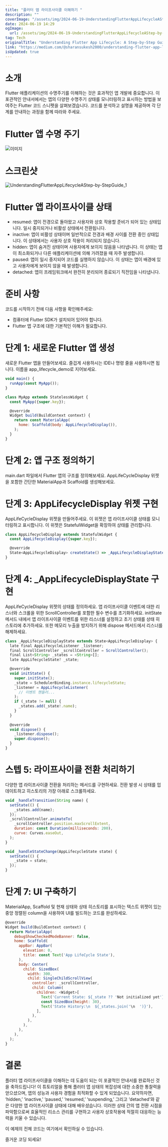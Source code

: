 ```yaml
---
title: "플러터 앱 라이프사이클 이해하기 "
description: ""
coverImage: "/assets/img/2024-06-19-UnderstandingFlutterAppLifecycleAStep-by-StepGuide_0.png"
date: 2024-06-19 14:29
ogImage: 
  url: /assets/img/2024-06-19-UnderstandingFlutterAppLifecycleAStep-by-StepGuide_0.png
tag: Tech
originalTitle: "Understanding Flutter App Lifecycle: A Step-by-Step Guide"
link: "https://medium.com/@sharansukesh2000/understanding-flutter-app-lifecycle-a-step-by-step-guide-89676251ac84"
isUpdated: true
---
```






# 소개

Flutter 애플리케이션의 수명주기를 이해하는 것은 효과적인 앱 개발에 중요합니다. 이 포관적인 안내서에서는 앱의 다양한 수명주기 상태를 모니터링하고 표시하는 방법을 보여주는 Flutter 코드 스니펫을 살펴보겠습니다. 코드를 분석하고 설명을 제공하며 각 단계를 안내하는 과정을 함께 따라와 주세요.

# Flutter 앱 수명 주기

![이미지](/assets/img/2024-06-19-UnderstandingFlutterAppLifecycleAStep-by-StepGuide_0.png)

<div class="content-ad"></div>

# 스크린샷

![UnderstandingFlutterAppLifecycleAStep-by-StepGuide_1](/assets/img/2024-06-19-UnderstandingFlutterAppLifecycleAStep-by-StepGuide_1.png)

# Flutter 앱 라이프사이클 상태

- resumed: 앱이 전경으로 돌아왔고 사용자와 상호 작용할 준비가 되어 있는 상태입니다. 일시 중지되거나 비활성 상태에서 전환됩니다.
- inactive: 앱이 비활성 상태이며 일반적으로 전경과 배경 사이를 전환 중인 상태입니다. 이 상태에서는 사용자 상호 작용이 처리되지 않습니다.
- hidden: 앱이 숨겨진 상태이며 사용자에게 보이지 않음을 나타냅니다. 이 상태는 앱이 최소화되거나 다른 애플리케이션에 의해 가려졌을 때 자주 발생합니다.
- paused: 앱이 일시 중지되어 코드를 실행하지 않습니다. 이 상태는 앱이 배경에 있고 사용자에게 보이지 않을 때 발생합니다.
- detached: 앱이 프레임워크에서 완전히 분리되어 종료되기 직전임을 나타냅니다.

<div class="content-ad"></div>

# 준비 사항

코드를 시작하기 전에 다음 사항을 확인해주세요:

- 컴퓨터에 Flutter SDK가 설치되어 있어야 합니다.
- Flutter 앱 구조에 대한 기본적인 이해가 필요합니다.

# 단계 1: 새로운 Flutter 앱 생성

<div class="content-ad"></div>

새로운 Flutter 앱을 만들어보세요. 즐겁게 사용하시는 IDE나 명령 줄을 사용하시면 됩니다. 이름을 app_lifecycle_demo로 지어보세요.

```js
void main() {
  runApp(const MyApp());
}

class MyApp extends StatelessWidget {
  const MyApp({super.key});

  @override
  Widget build(BuildContext context) {
    return const MaterialApp(
      home: Scaffold(body: AppLifecycleDisplay()),
    );
  }
}
```

# 단계 2: 앱 구조 정의하기

main.dart 파일에서 Flutter 앱의 구조를 정의해보세요. AppLifeCycleDisplay 위젯을 포함한 간단한 MaterialApp과 Scaffold를 생성해보세요.

<div class="content-ad"></div>

# 단계 3: AppLifecycleDisplay 위젯 구현

AppLifeCycleDisplay 위젯을 만들어주세요. 이 위젯은 앱 라이프사이클 상태를 모니터링하고 표시합니다. 이 위젯은 StatefulWidget을 확장하여 상태를 관리합니다.

```js
class AppLifecycleDisplay extends StatefulWidget {
  const AppLifecycleDisplay({super.key});

  @override
  State<AppLifecycleDisplay> createState() => _AppLifecycleDisplayState();
}
``` 

# 단계 4: _AppLifecycleDisplayState 구현

<div class="content-ad"></div>

AppLifeCycleDisplay 위젯의 상태를 정의하세요. 앱 라이프사이클 이벤트에 대한 리스너와 스크롤을 위한 ScrollController를 포함한 필수 변수를 초기화하세요. initState 메서드 내에서 앱 라이프사이클 이벤트를 위한 리스너를 설정하고 초기 상태를 상태 히스토리에 추가하세요. 또한 메모리 누출을 방지하기 위해 dispose 메서드에서 리스너를 해제하세요.

```js
class _AppLifecycleDisplayState extends State<AppLifecycleDisplay> {
  late final AppLifecycleListener _listener;
  final ScrollController _scrollController = ScrollController();
  final List<String> _states = <String>[];
  late AppLifecycleState? _state;

  @override
  void initState() {
    super.initState();
    _state = SchedulerBinding.instance.lifecycleState;
    _listener = AppLifecycleListener(
      // 이벤트 핸들러...
    );
    if (_state != null) {
      _states.add(_state!.name);
    }
  }
  
  @override
  void dispose() {
    _listener.dispose();
    super.dispose();
  }
}
```

# 스텝 5: 라이프사이클 전환 처리하기

다양한 앱 라이프사이클 전환을 처리하는 메서드를 구현하세요. 전환 발생 시 상태를 업데이트하고 히스토리의 가장 아래로 스크롤하세요.

<div class="content-ad"></div>

```js
void _handleTransition(String name) {
  setState(() {
    _states.add(name);
  });
  _scrollController.animateTo(
    _scrollController.position.maxScrollExtent,
    duration: const Duration(milliseconds: 200),
    curve: Curves.easeOut,
  );
}

void _handleStateChange(AppLifecycleState state) {
  setState(() {
    _state = state;
  });
}
```

# 단계 7: UI 구축하기

MaterialApp, Scaffold 및 현재 상태와 상태 히스토리를 표시하는 텍스트 위젯이 있는 중앙 정렬된 column을 사용하여 UI를 빌드하는 코드를 완성하세요.

```js
@override
Widget build(BuildContext context) {
  return MaterialApp(
    debugShowCheckedModeBanner: false,
    home: Scaffold(
      appBar: AppBar(
        elevation: 0,
        title: const Text('App LifeCycle State'),
      ),
      body: Center(
        child: SizedBox(
          width: 300,
          child: SingleChildScrollView(
            controller: _scrollController,
            child: Column(
              children: <Widget>[
                Text('Current State: ${_state ?? 'Not initialized yet'}'),
                const SizedBox(height: 30),
                Text('State History:\n  ${_states.join('\n  ')}'),
              ],
            ),
          ),
        ),
      ),
    ),
  );
}
```

<div class="content-ad"></div>

# 결론

플러터 앱 라이프사이클을 이해하는 데 도움이 되는 이 포괄적인 안내서를 완료하신 것을 축하드립니다! 이 튜토리얼을 통해 플러터 앱 상태의 복잡성에 대한 소중한 통찰력을 얻으셨으며, 앱의 성능과 사용자 경험을 최적화할 수 있게 되었습니다. 요약하자면, ‘hidden,’ ‘inactive,’ ‘paused,’ ‘resumed,’ ‘suspending,’ 그리고 ‘detached’와 같은 다양한 앱 라이프사이클 상태에 대해 배우셨습니다. 이러한 상태 간의 앱 전환 시점을 파악함으로써 효율적인 리소스 관리를 구현하고 사용자 상호작용에 적절히 대응하는 능력을 키울 수 있습니다.

이 예제의 전체 코드는 여기에서 확인하실 수 있습니다.

즐거운 코딩 되세요!